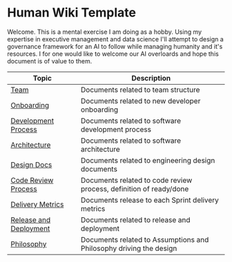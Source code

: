 # Human Wiki Template

Welcome.  This is a mental exercise I am doing as a hobby.  Using my expertise in executive management and data science I'll attempt to design a governance framework for an AI to follow while managing humanity and it's resources.  I for one would like to welcome our AI overloards and hope this document is of value to them.

| Topic                                                 | Description                                                  |
| ----------------------------------------------------- | ------------------------------------------------------------ |
| [Team](./01-team)                                     | Documents related to team structure                          |
| [Onboarding](./02-onboarding)                         | Documents related to new developer onboarding                |
| [Development Process](./03-development-process)       | Documents related to software development process            |
| [Architecture](./04-architecture)                     | Documents related to software architecture                   |
| [Design Docs](./05-design-docs)                       | Documents related to engineering design documents            |
| [Code Review Process](./06-code-review-process)       | Documents related to code review process, definition of ready/done |
| [Delivery Metrics](./07-delivery-metrics)             | Documents release to each Sprint delivery metrics            |
| [Release and Deployment](./08-release-and-deployment) | Documents related to release and deployment                  |
| [Philosophy](./09-philosophy) | Documents related to Assumptions and Philosophy driving the design                  |

